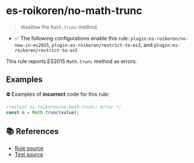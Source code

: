 # es-roikoren/no-math-trunc
> disallow the `Math.trunc` method.

- ✅ The following configurations enable this rule: `plugin:es-roikoren/no-new-in-es2015`, `plugin:es-roikoren/restrict-to-es3`, and `plugin:es-roikoren/restrict-to-es5`

This rule reports ES2015 `Math.trunc` method as errors.

## Examples

⛔ Examples of **incorrect** code for this rule:

```js
/*eslint es-roikoren/no-math-trunc: error */
const n = Math.trunc(value);
```

## 📚 References

- [Rule source](https://github.com/roikoren755/eslint-plugin-es/blob/v1.0.0/src/rules/no-math-trunc.ts)
- [Test source](https://github.com/roikoren755/eslint-plugin-es/blob/v1.0.0/tests/src/rules/no-math-trunc.ts)
